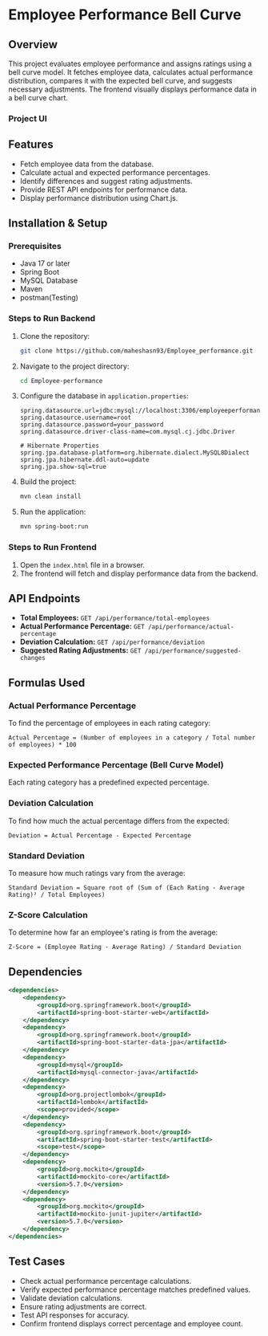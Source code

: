 # Employee Performance Bell Curve

## Overview

This project evaluates employee performance and assigns ratings using a bell curve model. It fetches employee data, calculates actual performance distribution, compares it with the expected bell curve, and suggests necessary adjustments. The frontend visually displays performance data in a bell curve chart.

### Project UI



## Features

- Fetch employee data from the database.
- Calculate actual and expected performance percentages.
- Identify differences and suggest rating adjustments.
- Provide REST API endpoints for performance data.
- Display performance distribution using Chart.js.

## Installation & Setup

### Prerequisites

- Java 17 or later
- Spring Boot
- MySQL Database
- Maven
- postman(Testing)

### Steps to Run Backend

1. Clone the repository:
   ```sh
   git clone https://github.com/maheshasn93/Employee_performance.git
   ```
2. Navigate to the project directory:
   ```sh
   cd Employee-performance
   ```
3. Configure the database in `application.properties`:
   ```properties
   spring.datasource.url=jdbc:mysql://localhost:3306/employeeperformance
   spring.datasource.username=root
   spring.datasource.password=your_password
   spring.datasource.driver-class-name=com.mysql.cj.jdbc.Driver

   # Hibernate Properties
   spring.jpa.database-platform=org.hibernate.dialect.MySQL8Dialect
   spring.jpa.hibernate.ddl-auto=update
   spring.jpa.show-sql=true
   ```
4. Build the project:
   ```sh
   mvn clean install
   ```
5. Run the application:
   ```sh
   mvn spring-boot:run
   ```

### Steps to Run Frontend

1. Open the `index.html` file in a browser.
2. The frontend will fetch and display performance data from the backend.

## API Endpoints

- **Total Employees:** `GET /api/performance/total-employees`
- **Actual Performance Percentage:** `GET /api/performance/actual-percentage`
- **Deviation Calculation:** `GET /api/performance/deviation`
- **Suggested Rating Adjustments:** `GET /api/performance/suggested-changes`

## Formulas Used

### Actual Performance Percentage

To find the percentage of employees in each rating category:

```
Actual Percentage = (Number of employees in a category / Total number of employees) * 100
```

### Expected Performance Percentage (Bell Curve Model)

Each rating category has a predefined expected percentage.

### Deviation Calculation

To find how much the actual percentage differs from the expected:

```
Deviation = Actual Percentage - Expected Percentage
```

### Standard Deviation

To measure how much ratings vary from the average:

```
Standard Deviation = Square root of (Sum of (Each Rating - Average Rating)² / Total Employees)
```

### Z-Score Calculation

To determine how far an employee's rating is from the average:

```
Z-Score = (Employee Rating - Average Rating) / Standard Deviation
```

## Dependencies

```xml
<dependencies>
    <dependency>
        <groupId>org.springframework.boot</groupId>
        <artifactId>spring-boot-starter-web</artifactId>
    </dependency>
    <dependency>
        <groupId>org.springframework.boot</groupId>
        <artifactId>spring-boot-starter-data-jpa</artifactId>
    </dependency>
    <dependency>
        <groupId>mysql</groupId>
        <artifactId>mysql-connector-java</artifactId>
    </dependency>
    <dependency>
        <groupId>org.projectlombok</groupId>
        <artifactId>lombok</artifactId>
        <scope>provided</scope>
    </dependency>
    <dependency>
        <groupId>org.springframework.boot</groupId>
        <artifactId>spring-boot-starter-test</artifactId>
        <scope>test</scope>
    </dependency>
    <dependency>
        <groupId>org.mockito</groupId>
        <artifactId>mockito-core</artifactId>
        <version>5.7.0</version>
    </dependency>
    <dependency>
        <groupId>org.mockito</groupId>
        <artifactId>mockito-junit-jupiter</artifactId>
        <version>5.7.0</version>
    </dependency>
</dependencies>
```

## Test Cases

- Check actual performance percentage calculations.
- Verify expected performance percentage matches predefined values.
- Validate deviation calculations.
- Ensure rating adjustments are correct.
- Test API responses for accuracy.
- Confirm frontend displays correct percentage and employee count.


